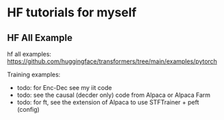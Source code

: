 # HF tutorials for myself

## HF All Example

hf all examples: https://github.com/huggingface/transformers/tree/main/examples/pytorch

Training examples:
- todo: for Enc-Dec see my iit code
- todo: see the causal (decder only) code from Alpaca or Alpaca Farm
- todo: for ft, see the extension of Alpaca to use STFTrainer + peft (config)